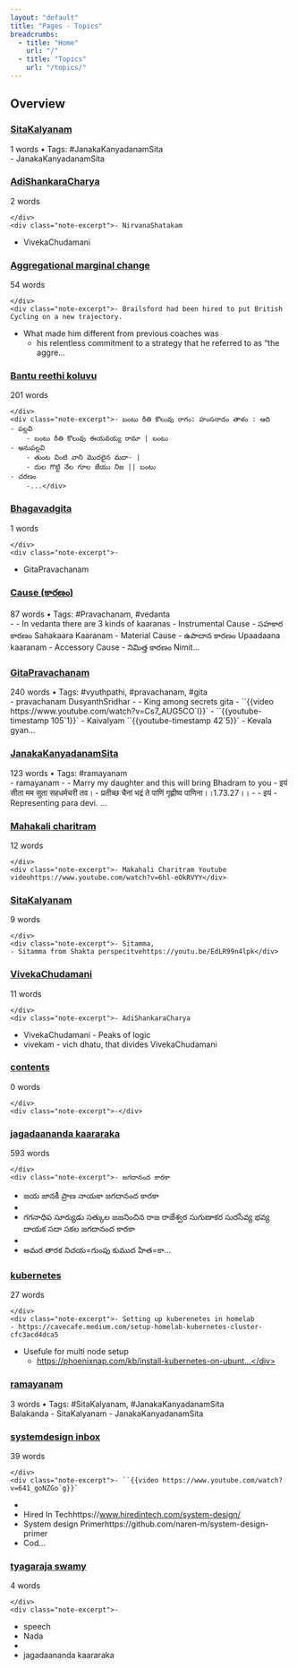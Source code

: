 ```yaml
---
layout: "default"
title: "Pages - Topics"
breadcrumbs:
  - title: "Home"
    url: "/"
  - title: "Topics"
    url: "/topics/"
---
```

## Overview

<div class="note-grid">

<div class="note-card">
    <h3><a href="pages/sitakalyanam/">SitaKalyanam</a></h3>
    <div class="note-meta">
        1 words
        • Tags: #JanakaKanyadanamSita
    </div>
    <div class="note-excerpt">- JanakaKanyadanamSita</div>
</div>

<div class="note-card">
    <h3><a href="pages/adishankaracharya/">AdiShankaraCharya</a></h3>
    <div class="note-meta">
        2 words
        
    </div>
    <div class="note-excerpt">- NirvanaShatakam
- VivekaChudamani</div>
</div>

<div class="note-card">
    <h3><a href="pages/aggregational-marginal-change/">Aggregational marginal change</a></h3>
    <div class="note-meta">
        54 words
        
    </div>
    <div class="note-excerpt">- Brailsford had been hired to put British Cycling on a new trajectory.
- What made him different from previous coaches was
	- his relentless commitment to a strategy that he referred to as “the aggre...</div>
</div>

<div class="note-card">
    <h3><a href="pages/bantu-reethi-koluvu/">Bantu reethi koluvu</a></h3>
    <div class="note-meta">
        201 words
        
    </div>
    <div class="note-excerpt">- బంటు రీతి కొలువు రాగం: హంసనాదం తాళం : ఆది
	- పల్లవి
		- బంటు రీతి కొలువు ఈయవయ్య రామా | బంటు
	- అనుపల్లవి
		- తుంట వింటి వాని మొదలైన మదా- |
		- దుల గొట్టి నేల గూల జేయు నిజ || బంటు
	- చరణం
		-...</div>
</div>

<div class="note-card">
    <h3><a href="pages/bhagavadgita/">Bhagavadgita</a></h3>
    <div class="note-meta">
        1 words
        
    </div>
    <div class="note-excerpt">-
- GitaPravachanam</div>
</div>

<div class="note-card">
    <h3><a href="pages/cause-/">Cause (కారణం)</a></h3>
    <div class="note-meta">
        87 words
        • Tags: #Pravachanam, #vedanta
    </div>
    <div class="note-excerpt">-
- In vedanta there are 3 kinds of kaaranas
	- Instrumental Cause -  సహకార కారణం Sahakaara Kaaranam
	- Material Cause - ఉపాదాన కారణం Upaadaana kaaranam
	- Accessory Cause -  నిమిత్త కారణం Nimit...</div>
</div>

<div class="note-card">
    <h3><a href="pages/gitapravachanam/">GitaPravachanam</a></h3>
    <div class="note-meta">
        240 words
        • Tags: #vyuthpathi, #pravachanam, #gita
    </div>
    <div class="note-excerpt">- pravachanam DusyanthSridhar
-
-  King among secrets gita
- ``{{video https://www.youtube.com/watch?v=Cs7_AUG5CO`I}}`
- ``{{youtube-timestamp 105`1}}`
- Kaivalyam ``{{youtube-timestamp 42`5}}` - Kevala gyan...</div>
</div>

<div class="note-card">
    <h3><a href="pages/janakakanyadanamsita/">JanakaKanyadanamSita</a></h3>
    <div class="note-meta">
        123 words
        • Tags: #ramayanam
    </div>
    <div class="note-excerpt">- ramayanam
-
- Marry my daughter and this will bring Bhadram to you
	- इयं सीता मम सुता सहधर्मचरी तव।
	- प्रतीच्छ चैनां भद्रं ते पाणिं गृह्णीष्व पाणिना।।1.73.27।।
-
- इयं
	- Representing para devi. ...</div>
</div>

<div class="note-card">
    <h3><a href="pages/mahakali-charitram/">Mahakali charitram</a></h3>
    <div class="note-meta">
        12 words
        
    </div>
    <div class="note-excerpt">- Makahali Charitram Youtube videohttps://www.youtube.com/watch?v=6hl-eOkRVYY</div>
</div>

<div class="note-card">
    <h3><a href="pages/sitakalyanam/">SitaKalyanam</a></h3>
    <div class="note-meta">
        9 words
        
    </div>
    <div class="note-excerpt">- Sitamma,
	- Sitamma from Shakta perspecitvehttps://youtu.be/EdLR99n4lpk</div>
</div>

<div class="note-card">
    <h3><a href="pages/vivekachudamani/">VivekaChudamani</a></h3>
    <div class="note-meta">
        11 words
        
    </div>
    <div class="note-excerpt">- AdiShankaraCharya
- VivekaChudamani - Peaks of logic
- vivekam - vich dhatu, that divides VivekaChudamani</div>
</div>

<div class="note-card">
    <h3><a href="pages/contents/">contents</a></h3>
    <div class="note-meta">
        0 words
        
    </div>
    <div class="note-excerpt">-</div>
</div>

<div class="note-card">
    <h3><a href="pages/jagadaananda-kaararaka/">jagadaananda kaararaka</a></h3>
    <div class="note-meta">
        593 words
        
    </div>
    <div class="note-excerpt">- జగదానంద కారకా
- జయ జానకీ ప్రాణ నాయకా
  జగదానంద కారకా
-
- గగనాధిప సూర్యుడు సత్కుల జజనించిన రాజ రాజేశ్వర
  సుగుణాకర సురసేవ్య భవ్య దాయక
  సదా సకల జగదానంద కారకా
-
- అమర తారక నిచయ=గుంపు  కుముద హిత=కా...</div>
</div>

<div class="note-card">
    <h3><a href="pages/kubernetes/">kubernetes</a></h3>
    <div class="note-meta">
        27 words
        
    </div>
    <div class="note-excerpt">- Setting up kuberenetes in homelab
	- https://cavecafe.medium.com/setup-homelab-kubernetes-cluster-cfc3acd4dca5
- Usefule for multi node setup
	- https://phoenixnap.com/kb/install-kubernetes-on-ubunt...</div>
</div>

<div class="note-card">
    <h3><a href="pages/ramayanam/">ramayanam</a></h3>
    <div class="note-meta">
        3 words
        • Tags: #SitaKalyanam, #JanakaKanyadanamSita
    </div>
    <div class="note-excerpt">Balakanda
	- SitaKalyanam
		- JanakaKanyadanamSita</div>
</div>

<div class="note-card">
    <h3><a href="pages/systemdesign-inbox/">systemdesign inbox</a></h3>
    <div class="note-meta">
        39 words
        
    </div>
    <div class="note-excerpt">- ``{{video https://www.youtube.com/watch?v=641_goNZGo`g}}`
-
- Hired In Techhttps://www.hiredintech.com/system-design/
- System design Primerhttps://github.com/naren-m/system-design-primer
- Cod...</div>
</div>

<div class="note-card">
    <h3><a href="pages/tyagaraja-swamy/">tyagaraja swamy</a></h3>
    <div class="note-meta">
        4 words
        
    </div>
    <div class="note-excerpt">-
- speech
- Nada
-
- jagadaananda kaararaka</div>
</div>
</div>
